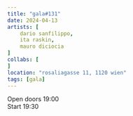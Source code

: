 ```yaml
---
title: "gala#131"
date: 2024-04-13
artists: [
	dario sanfilippo,
	ita raskin,
	mauro diciocia
]
collabs: [
]
location: "rosaliagasse 11, 1120 wien"
tags: [gala]
---
```

Open doors 19:00  
Start 19:30
